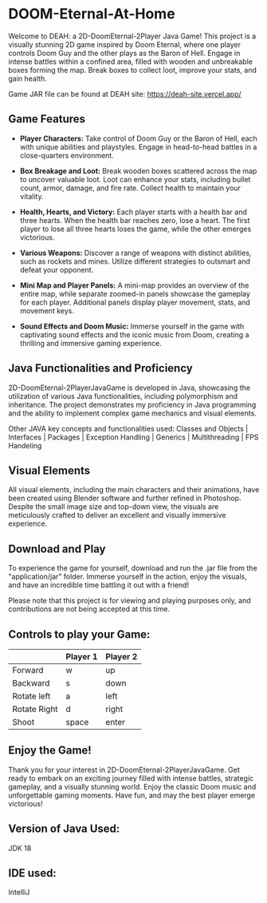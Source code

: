 # DOOM-Eternal-At-Home

Welcome to DEAH: a 2D-DoomEternal-2Player Java Game! This project is a visually stunning 2D game inspired by Doom Eternal, where one player controls Doom Guy and the other plays as the Baron of Hell. Engage in intense battles within a confined area, filled with wooden and unbreakable boxes forming the map. Break boxes to collect loot, improve your stats, and gain health.

Game JAR file can be found at DEAH site: https://deah-site.vercel.app/

## Game Features

- **Player Characters:** Take control of Doom Guy or the Baron of Hell, each with unique abilities and playstyles. Engage in head-to-head battles in a close-quarters environment.

- **Box Breakage and Loot:** Break wooden boxes scattered across the map to uncover valuable loot. Loot can enhance your stats, including bullet count, armor, damage, and fire rate. Collect health to maintain your vitality.

- **Health, Hearts, and Victory:** Each player starts with a health bar and three hearts. When the health bar reaches zero, lose a heart. The first player to lose all three hearts loses the game, while the other emerges victorious.

- **Various Weapons:** Discover a range of weapons with distinct abilities, such as rockets and mines. Utilize different strategies to outsmart and defeat your opponent.

- **Mini Map and Player Panels:** A mini-map provides an overview of the entire map, while separate zoomed-in panels showcase the gameplay for each player. Additional panels display player movement, stats, and movement keys.

- **Sound Effects and Doom Music:** Immerse yourself in the game with captivating sound effects and the iconic music from Doom, creating a thrilling and immersive gaming experience.

## Java Functionalities and Proficiency

2D-DoomEternal-2PlayerJavaGame is developed in Java, showcasing the utilization of various Java functionalities, including polymorphism and inheritance. The project demonstrates my proficiency in Java programming and the ability to implement complex game mechanics and visual elements.

Other JAVA key concepts and functionalities used:
Classes and Objects | Interfaces | Packages | Exception Handling | Generics | Multithreading | FPS Handeling

## Visual Elements

All visual elements, including the main characters and their animations, have been created using Blender software and further refined in Photoshop. Despite the small image size and top-down view, the visuals are meticulously crafted to deliver an excellent and visually immersive experience.

## Download and Play

To experience the game for yourself, download and run the .jar file from the "application/jar" folder. Immerse yourself in the action, enjoy the visuals, and have an incredible time battling it out with a friend!

Please note that this project is for viewing and playing purposes only, and contributions are not being accepted at this time.

## Controls to play your Game:

|               | Player 1 | Player 2 |
|---------------|----------|----------|
|  Forward      | w        | up       |
|  Backward     | s        | down     |
|  Rotate left  | a        | left     |
|  Rotate Right | d        | right    |
|  Shoot        | space    | enter    |

## Enjoy the Game!

Thank you for your interest in 2D-DoomEternal-2PlayerJavaGame. Get ready to embark on an exciting journey filled with intense battles, strategic gameplay, and a visually stunning world. Enjoy the classic Doom music and unforgettable gaming moments. Have fun, and may the best player emerge victorious!

## Version of Java Used: 
JDK 18

## IDE used: 
IntelliJ  
